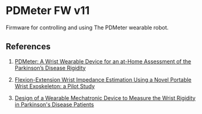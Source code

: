 # PDMeter FW v11

Firmware for controlling and using The PDMeter wearable robot.


## References
1. [PDMeter: A Wrist Wearable Device for an at-Home Assessment of the Parkinson’s Disease Rigidity](https://ieeexplore.ieee.org/abstract/document/9063549)

2. [Flexion-Extension Wrist Impedance Estimation Using a Novel Portable Wrist Exoskeleton: a Pilot Study](https://ieeexplore.ieee.org/abstract/document/9224335)

3. [Design of a Wearable Mechatronic Device to Measure the Wrist Rigidity in Parkinson's Disease Patients](https://ieeexplore.ieee.org/abstract/document/8487637)